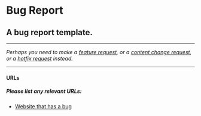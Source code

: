 # Bug Report
## A bug report template.

---

_Perhaps you need to make a [feature request](/feature-request.md), or a [content change request](/content-change-request.md), or a [hotfix request](/hotfix-request.md) instead._

---

#### URLs
##### Please list any relevant URLs:
   * [Website that has a bug](#)
